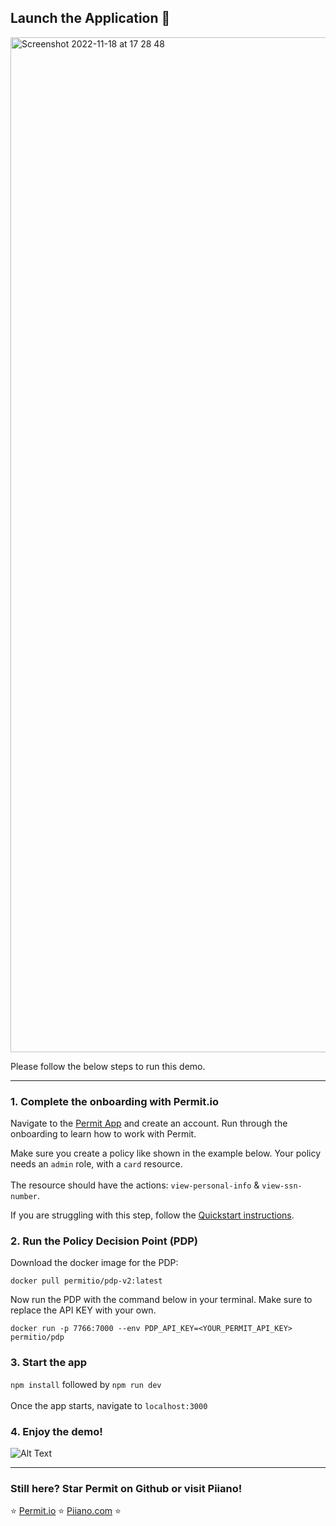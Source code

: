 <h2>Launch the Application 🚀</h2>

<img width="1624" alt="Screenshot 2022-11-18 at 17 28 48" src="https://user-images.githubusercontent.com/109458126/202753867-04fd9103-0962-49ee-928b-1aae2a9ffa0a.png">

Please follow the below steps to run this demo.

---

<h3>1. Complete the onboarding with Permit.io</h3>

Navigate to the [Permit App](https://app.permit.io/) and create an account. Run through the onboarding to learn how to work with Permit.

Make sure you create a policy like shown in the example below. Your policy needs an `admin` role, with a `card` resource.
<br /><br />
The resource should have the actions: `view-personal-info` & `view-ssn-number`.

If you are struggling with this step, follow the [Quickstart instructions](https://docs.permit.io/quickstart).

<h3>2. Run the Policy Decision Point (PDP)</h3>

Download the docker image for the PDP:

`docker pull permitio/pdp-v2:latest`

Now run the PDP with the command below in your terminal. Make sure to replace the API KEY with your own.

`docker run -p 7766:7000 --env PDP_API_KEY=<YOUR_PERMIT_API_KEY> permitio/pdp`

<h3>3. Start the app</h3>

`npm install` followed by `npm run dev`
<br /><br />
Once the app starts, navigate to `localhost:3000`

<h3>4. Enjoy the demo!</h3>

![Alt Text](https://media.giphy.com/media/CnhXn5Z9OUCYTzBAVr/giphy.gif)

---

<h3>Still here? Star Permit on Github or visit Piiano!</h3>

⭐ [Permit.io](https://github.com/permitio/opal) ⭐ [Piiano.com](https://piiano.com) ⭐
<br />
